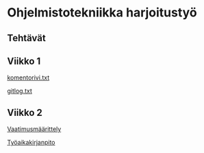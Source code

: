 # Ohjelmistotekniikka harjoitustyö
## Tehtävät
## Viikko 1
[komentorivi.txt](https://github.com/sampsaol/ot-harjoitustyo/blob/1a20614da466ae1db0e519af58862fe5211642d3/laskarit/viikko1/komentorivi.txt)

[gitlog.txt](https://github.com/sampsaol/ot-harjoitustyo/blob/1a20614da466ae1db0e519af58862fe5211642d3/laskarit/viikko1/gitlog.txt)

## Viikko 2

[Vaatimusmäärittely](https://github.com/sampsaol/ot-harjoitustyo/blob/40e4976f4abae5cce83bfe9cc0919c7d30207277/dokumentaatio/vaatimusmaarittely.md)

[Työaikakirjanpito](https://github.com/sampsaol/ot-harjoitustyo/blob/449a136682acc7e1d6a5c8f83d4fcea48d9b7ec0/dokumentaatio/tyoaikakirjanpito.md)
